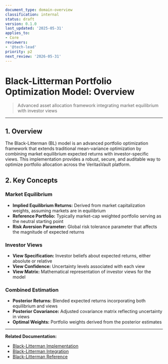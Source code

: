 ```yaml
---
document_type: domain-overview
classification: internal
status: draft
version: 0.1.0
last_updated: '2025-05-31'
applies_to:
- Core
reviewers:
- '@tech-lead'
priority: p2
next_review: '2026-05-31'
---
```


# Black-Litterman Portfolio Optimization Model: Overview

> Advanced asset allocation framework integrating market equilibrium with investor views

---

## 1. Overview

The Black-Litterman (BL) model is an advanced portfolio optimization framework that extends traditional mean-variance optimization by combining market equilibrium expected returns with investor-specific views. This implementation provides a robust, secure, and auditable way to optimize portfolio allocation across the VeritasVault platform.

## 2. Key Concepts

### Market Equilibrium

* **Implied Equilibrium Returns:** Derived from market capitalization weights, assuming markets are in equilibrium
* **Reference Portfolio:** Typically market-cap weighted portfolio serving as the neutral starting point
* **Risk Aversion Parameter:** Global risk tolerance parameter that affects the magnitude of expected returns

### Investor Views

* **View Specification:** Investor beliefs about expected returns, either absolute or relative
* **View Confidence:** Uncertainty levels associated with each view
* **View Matrix:** Mathematical representation of investor views for the model

### Combined Estimation

* **Posterior Returns:** Blended expected returns incorporating both equilibrium and views
* **Posterior Covariance:** Adjusted covariance matrix reflecting uncertainty in views
* **Optimal Weights:** Portfolio weights derived from the posterior estimates

---

**Related Documentation:**
* [Black-Litterman Implementation](./BlackLitterman-Implementation.md)
* [Black-Litterman Integration](./BlackLitterman-Integration.md)
* [Black-Litterman Reference](./BlackLitterman-Reference.md)